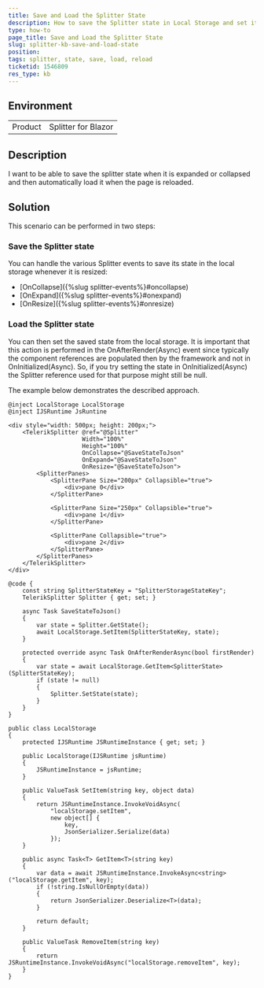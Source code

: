 ```yaml
---
title: Save and Load the Splitter State
description: How to save the Splitter state in Local Storage and set it when the page reloads.
type: how-to
page_title: Save and Load the Splitter State
slug: splitter-kb-save-and-load-state
position: 
tags: splitter, state, save, load, reload
ticketid: 1546809
res_type: kb
---
```


## Environment
<table>
	<tbody>
		<tr>
			<td>Product</td>
			<td>Splitter for Blazor</td>
		</tr>
	</tbody>
</table>


## Description
I want to be able to save the splitter state when it is expanded or collapsed and then automatically load it when the page is reloaded.

## Solution
This scenario can be performed in two steps:


### Save the Splitter state

You can handle the various Splitter events to save its state in the local storage whenever it is resized:

* [OnCollapse]({%slug splitter-events%}#oncollapse)
* [OnExpand]({%slug splitter-events%}#onexpand)
* [OnResize]({%slug splitter-events%}#onresize)

### Load the Splitter state

You can then set the saved state from the local storage. It is important that this action is performed in the OnAfterRender(Async) event since typically the component references are populated then by the framework and not in OnInitialized(Async). So, if you try setting the state in OnInitialized(Async) the Splitter reference used for that purpose might still be null.


The example below demonstrates the described approach.

````Component
@inject LocalStorage LocalStorage
@inject IJSRuntime JsRuntine

<div style="width: 500px; height: 200px;">
    <TelerikSplitter @ref="@Splitter"
                     Width="100%"
                     Height="100%"
                     OnCollapse="@SaveStateToJson"
                     OnExpand="@SaveStateToJson"
                     OnResize="@SaveStateToJson">
        <SplitterPanes>
            <SplitterPane Size="200px" Collapsible="true">
                <div>pane 0</div>
            </SplitterPane>

            <SplitterPane Size="250px" Collapsible="true">
                <div>pane 1</div>
            </SplitterPane>

            <SplitterPane Collapsible="true">
                <div>pane 2</div>
            </SplitterPane>
        </SplitterPanes>
    </TelerikSplitter>
</div>

@code {
    const string SplitterStateKey = "SplitterStorageStateKey";
    TelerikSplitter Splitter { get; set; }

    async Task SaveStateToJson()
    {
        var state = Splitter.GetState();
        await LocalStorage.SetItem(SplitterStateKey, state);
    }

    protected override async Task OnAfterRenderAsync(bool firstRender)
    {
        var state = await LocalStorage.GetItem<SplitterState>(SplitterStateKey);
        if (state != null)
        {
            Splitter.SetState(state);
        }
    }
}
````
````Service
public class LocalStorage
{
    protected IJSRuntime JSRuntimeInstance { get; set; }

    public LocalStorage(IJSRuntime jsRuntime)
    {
        JSRuntimeInstance = jsRuntime;
    }

    public ValueTask SetItem(string key, object data)
    {
        return JSRuntimeInstance.InvokeVoidAsync(
            "localStorage.setItem",
            new object[] {
                key,
                JsonSerializer.Serialize(data)
            });
    }

    public async Task<T> GetItem<T>(string key)
    {
        var data = await JSRuntimeInstance.InvokeAsync<string>("localStorage.getItem", key);
        if (!string.IsNullOrEmpty(data))
        {
            return JsonSerializer.Deserialize<T>(data);
        }

        return default;
    }

    public ValueTask RemoveItem(string key)
    {
        return JSRuntimeInstance.InvokeVoidAsync("localStorage.removeItem", key);
    }
}
````